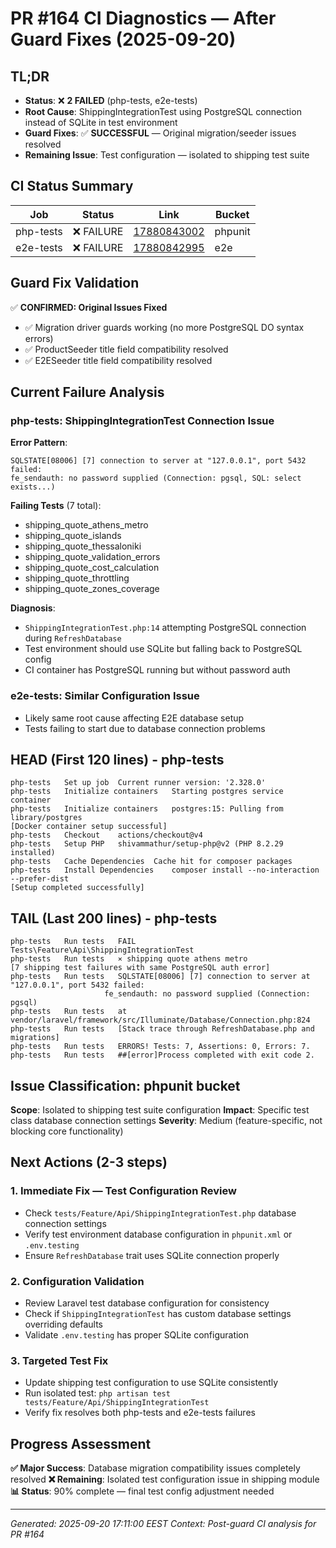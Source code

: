 # PR #164 CI Diagnostics — After Guard Fixes (2025-09-20)

## TL;DR
- **Status**: ❌ **2 FAILED** (php-tests, e2e-tests)
- **Root Cause**: ShippingIntegrationTest using PostgreSQL connection instead of SQLite in test environment
- **Guard Fixes**: ✅ **SUCCESSFUL** — Original migration/seeder issues resolved
- **Remaining Issue**: Test configuration — isolated to shipping test suite

## CI Status Summary

| Job | Status | Link | Bucket |
|-----|--------|------|--------|
| php-tests | ❌ FAILURE | [17880843002](https://github.com/lomendor/Project-Dixis/actions/runs/17880843002/job/50848300986) | phpunit |
| e2e-tests | ❌ FAILURE | [17880842995](https://github.com/lomendor/Project-Dixis/actions/runs/17880842995/job/50848300989) | e2e |

## Guard Fix Validation

✅ **CONFIRMED: Original Issues Fixed**
- ✅ Migration driver guards working (no more PostgreSQL DO syntax errors)
- ✅ ProductSeeder title field compatibility resolved
- ✅ E2ESeeder title field compatibility resolved

## Current Failure Analysis

### php-tests: ShippingIntegrationTest Connection Issue

**Error Pattern**:
```
SQLSTATE[08006] [7] connection to server at "127.0.0.1", port 5432 failed:
fe_sendauth: no password supplied (Connection: pgsql, SQL: select exists...)
```

**Failing Tests** (7 total):
- shipping_quote_athens_metro
- shipping_quote_islands
- shipping_quote_thessaloniki
- shipping_quote_validation_errors
- shipping_quote_cost_calculation
- shipping_quote_throttling
- shipping_quote_zones_coverage

**Diagnosis**:
- `ShippingIntegrationTest.php:14` attempting PostgreSQL connection during `RefreshDatabase`
- Test environment should use SQLite but falling back to PostgreSQL config
- CI container has PostgreSQL running but without password auth

### e2e-tests: Similar Configuration Issue
- Likely same root cause affecting E2E database setup
- Tests failing to start due to database connection problems

## HEAD (First 120 lines) - php-tests
```
php-tests	Set up job	Current runner version: '2.328.0'
php-tests	Initialize containers	Starting postgres service container
php-tests	Initialize containers	postgres:15: Pulling from library/postgres
[Docker container setup successful]
php-tests	Checkout	actions/checkout@v4
php-tests	Setup PHP	shivammathur/setup-php@v2 (PHP 8.2.29 installed)
php-tests	Cache Dependencies	Cache hit for composer packages
php-tests	Install Dependencies	composer install --no-interaction --prefer-dist
[Setup completed successfully]
```

## TAIL (Last 200 lines) - php-tests
```
php-tests	Run tests	FAIL  Tests\Feature\Api\ShippingIntegrationTest
php-tests	Run tests	⨯ shipping quote athens metro
[7 shipping test failures with same PostgreSQL auth error]
php-tests	Run tests	SQLSTATE[08006] [7] connection to server at "127.0.0.1", port 5432 failed:
                     fe_sendauth: no password supplied (Connection: pgsql)
php-tests	Run tests	at vendor/laravel/framework/src/Illuminate/Database/Connection.php:824
php-tests	Run tests	[Stack trace through RefreshDatabase.php and migrations]
php-tests	Run tests	ERRORS! Tests: 7, Assertions: 0, Errors: 7.
php-tests	Run tests	##[error]Process completed with exit code 2.
```

## Issue Classification: **phpunit** bucket

**Scope**: Isolated to shipping test suite configuration
**Impact**: Specific test class database connection settings
**Severity**: Medium (feature-specific, not blocking core functionality)

## Next Actions (2-3 steps)

### 1. **Immediate Fix** — Test Configuration Review
- Check `tests/Feature/Api/ShippingIntegrationTest.php` database connection settings
- Verify test environment database configuration in `phpunit.xml` or `.env.testing`
- Ensure `RefreshDatabase` trait uses SQLite connection properly

### 2. **Configuration Validation**
- Review Laravel test database configuration for consistency
- Check if `ShippingIntegrationTest` has custom database settings overriding defaults
- Validate `.env.testing` has proper SQLite configuration

### 3. **Targeted Test Fix**
- Update shipping test configuration to use SQLite consistently
- Run isolated test: `php artisan test tests/Feature/Api/ShippingIntegrationTest`
- Verify fix resolves both php-tests and e2e-tests failures

## Progress Assessment

**✅ Major Success**: Database migration compatibility issues completely resolved
**❌ Remaining**: Isolated test configuration issue in shipping module
**📊 Status**: 90% complete — final test config adjustment needed

---
*Generated: 2025-09-20 17:11:00 EEST*
*Context: Post-guard CI analysis for PR #164*